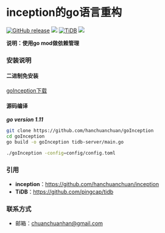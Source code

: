 # inception的go语言重构

[![GitHub release](https://img.shields.io/github/release-pre/hanchuanchuan/goInception.svg?style=brightgreen)](https://github.com/hanchuanchuan/goInception/releases)
![](https://img.shields.io/badge/go-1.11-brightgreen.svg) 
[![TiDB](https://img.shields.io/badge/TiDB-v2.1.1-brightgreen.svg)](https://github.com/pingcap/tidb)
![](https://img.shields.io/github/downloads/hanchuanchuan/goInception/total.svg)

**说明：使用go mod做依赖管理**


### 安装说明

#### 二进制免安装

[goInception下载](https://github.com/hanchuanchuan/goInception/releases)

#### 源码编译

***go version 1.11***

```bash
git clone https://github.com/hanchuanchuan/goInception
cd goInception
go build -o goInception tidb-server/main.go

./goInception -config=config/config.toml
```


### 引用

- **inception**：https://github.com/hanchuanchuan/inception
- **TiDB**：https://github.com/pingcap/tidb

### 联系方式
- 邮箱：chuanchuanhan@gmail.com

